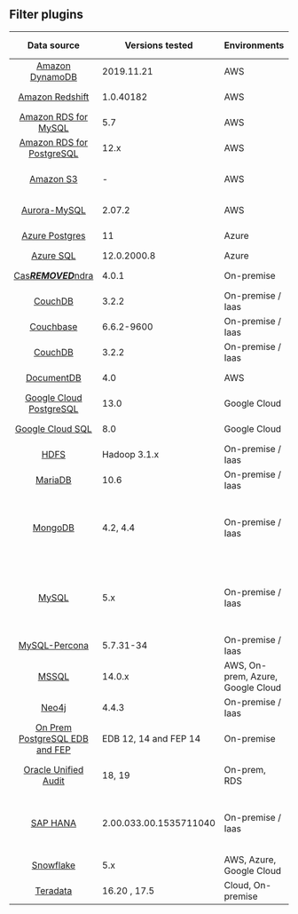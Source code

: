 ## Filter plugins

|                                             Data source                                             | Versions tested       | Environments                       | Developer            | Supported inputs                                |                                                                                                                                                                                                                                                                                                                                                                                                                                                                                                                                                                                       Download                                                                                                                                                                                                                                                                                                                                                                                                                                                                                                                                                                                       |
|:---------------------------------------------------------------------------------------------------:|-----------------------|------------------------------------| -------------------- |-------------------------------------------------|:------------------------------------------------------------------------------------------------------------------------------------------------------------------------------------------------------------------------------------------------------------------------------------------------------------------------------------------------------------------------------------------------------------------------------------------------------------------------------------------------------------------------------------------------------------------------------------------------------------------------------------------------------------------------------------------------------------------------------------------------------------------------------------------------------------------------------------------------------------------------------------------------------------------------------------------------------------------------------------------------------------------------------------------------------------------------------------------------------------------------------------------------------------------------------------:|
|           [Amazon DynamoDB](../filter-plugin/logstash-filter-dynamodb-guardium/README.md)           | 2019.11.21            | AWS                                | IBM                  | CloudWatch (pull)                               | [GDP](../filter-plugin/logstash-filter-dynamodb-guardium/DynamodbOverCloudwatchPackage/DynamoDB) \ [GI](https://github.com/IBM/univer***REMOVED***l-connectors/releases/download/v1.2.0/DynamodbOverCloudwatchPackage.zip)                                                                                                                                                                                                                                           |
|           [Amazon Redshift](../filter-plugin/logstash-filter-redshift-aws-guardium/README.md)       | 1.0.40182             | AWS                                | IBM                  | CloudWatch (pull)              | [GDP](../filter-plugin/logstash-filter-redshift-aws-guardium/S3OverRedshiftPackage)                                                                                                                                                                                                                                      |
|        [Amazon RDS for MySQL](../filter-plugin/logstash-filter-mysql-aws-guardium/README.md)        | 5.7                   | AWS                                | IBM                  | CloudWatch (pull)                               | [GDP](../filter-plugin/logstash-filter-mysql-aws-guardium/MysqlOverCloudwatchLogsPackage/MySQL) \ [GI](https://github.com/IBM/univer***REMOVED***l-connectors/releases/download/v1.2.0/MysqlOverCloudwatchLogsPackage.zip)                                                                                                                                                                                                                                                                       
|      [Amazon RDS for PostgreSQL](../filter-plugin/logstash-filter-postgres-guardium/README.md)      | 12.x                  | AWS                                | IBM                  | CloudWatch (pull)                               | [GDP](../filter-plugin/logstash-filter-postgres-guardium/PostgresOverCloudWatchPackage/Postgres) \ [GI](https://github.com/IBM/univer***REMOVED***l-connectors/releases/download/v1.2.0/PostgresOverCloudWatchPackage.zip)                                                                                                                                                                                                                                                                                                    
|                 [Amazon S3](../filter-plugin/logstash-filter-s3-guardium/README.md)                 | -                     | AWS                                | IBM                  | CloudWatch (pull), SQS (pull)                   | [GDP](../filter-plugin/logstash-filter-s3-guardium/S3OverCloudwatchLogsPackage/S3) \ [GI](https://github.com/IBM/univer***REMOVED***l-connectors/releases/download/v1.2.0/S3OverCloudwatchLogsPackage.zip)                                                                                                                                                                                                                                                                                                                                      
|          [Aurora-MySQL](../filter-plugin/logstash-filter-aurora-mysql-guardium/README.md)           | 2.07.2                | AWS                                | IBM                  | CloudWatch (pull)                               | [GDP](../filter-plugin/logstash-filter-aurora-mysql-guardium/AuroraMysqlOverCloudwatchPackage/AuroraMysql)                                                                                                                                                                                                                                                                                                                                                                              
|             [Azure Postgres](../filter-plugin/logstash-filter-azure-postgresql-guardium/README.md)              | 11          |  Azure                  | IBM                  | Azure Event Hub (pull)                          | [GDP](../filter-plugin/logstash-filter-azure-postgresql-guardium/AzurePostgresqlOverAzureEventHub/azurepostgresql)                                                                                                                                                                                                                                                      
|             [Azure SQL](../filter-plugin/logstash-filter-azure-sql-guardium/README.md)              | 12.0.2000.8           | Azure                              | IBM                  | JDBC (pull)                                     | [GDP](../filter-plugin/logstash-filter-azure-sql-guardium/AzureSQLOverJdbcPackage)                                                                                                                                                                                                                                                                                                                                                                                                                                                                                                                                                  
|  [Cas***REMOVED***ndra](../filter-plugin/logstash-filter-cas***REMOVED***ndra-guardium/README.md)              | 4.0.1          | On-premise                  | IBM                  | Filebeat (push)                   | [GDP](../filter-plugin/logstash-filter-cas***REMOVED***ndra-guardium/Cas***REMOVED***ndraOverFilebeatPackage)                                                                                       
|            [CouchDB](../filter-plugin/logstash-filter-couchdb-guardium/README.md)                   | 3.2.2                 | On-premise / Iaas                  | IBM                  | Filebeat (push)                | [GDP](../filter-plugin/logstash-filter-couchdb-guardium/CouchdbOverFilebeatPackage)                                                                                                                                                                                                                                                                                                                                                                                                                                        
|  [Couchbase](../filter-plugin/logstash-filter-couchbasedb-guardium/README.md)             | 6.6.2-9600            | On-premise / Iaas                  | IBM                  | Filebeat (push)                                 | [GDP](../filter-plugin/logstash-filter-couchbasedb-guardium/CouchbasedbOverFilebeatPackage/CouchbaseDB) \ [GI](https://github.com/IBM/univer***REMOVED***l-connectors/releases/download/v1.2.0/CouchbasedbOverFilebeatPackage.zip)                                                                                                                                                                                                                                                                                                                                                                                                                                        
|            [CouchDB](../filter-plugin/logstash-filter-couchdb-guardium/README.md)                   | 3.2.2                 | On-premise / Iaas                  | IBM                  | Filebeat (push)                | [GDP](../filter-plugin/logstash-filter-couchdb-guardium/CouchdbOverFilebeatPackage)                                                                                                                                                                                                                                                                                                                                                                                                                                        
|     [DocumentDB](../filter-plugin/logstash-filter-documentdb-aws-guardium/README.md)                | 4.0                   | AWS                                | IBM                  | CloudWatch (pull)                               | [GDP](../filter-plugin/logstash-filter-documentdb-aws-guardium/DocumentDBOverCloudwatchPackage)                                                                                                                                                                                                                                                                                                                                                                                                                                                                                                                                            
|  [Google Cloud PostgreSQL](../filter-plugin/logstash-filter-pubsub-postgresql-guardium/README.md)   | 13.0                  | Google Cloud                       | IBM                  | Pub/Sub (pull)                                  | [GDP](../filter-plugin/logstash-filter-pubsub-postgresql-guardium/PubSubPostgreSQLPackage)                                                                                                                                                                                                                                                                                                                                                                                                                                                                                                                                              
|        [Google Cloud SQL](../filter-plugin/logstash-filter-pubsub-mysql-guardium/README.md)         | 8.0                   | Google Cloud                       | IBM                  | Pub/Sub (pull)                                  | [GDP](../filter-plugin/logstash-filter-pubsub-mysql-guardium/PubSubMySQLPackage)                                                                                                                                                                                                                                                                                                                                                                                                                                                                                                                                                   
|                  [HDFS](../filter-plugin/logstash-filter-hdfs-guardium/README.md)                   | Hadoop 3.1.x          | On-premise / Iaas                  | IBM                  | Filebeat (push)                                 | [GDP](../filter-plugin/logstash-filter-hdfs-guardium/HdfsOverFilebeatPackage/Hdfs) \ [GI](https://github.com/IBM/univer***REMOVED***l-connectors/releases/download/v1.2.0/HDFSOverFilebeatPackage.zip)                                                                                                                                                                                                                                                                                                                                                                                                 
|            [MariaDB](../filter-plugin/logstash-filter-mariadb-guardium/README.md)            		    | 10.6                  | On-premise / Iaas                  | IBM                  | Filebeat (push)                                 | [GDP](../filter-plugin/logstash-filter-mariadb-guardium/MariaDBOverFilebeatPackage)
|               [MongoDB](../filter-plugin/logstash-filter-mongodb-guardium/README.md)                | 4.2, 4.4              | On-premise / Iaas                  | IBM                  | Syslog (push) - For GDP only,<br/>Filebeat (push) | [GDP](../filter-plugin/logstash-filter-mongodb-guardium/MongodbOverFilebeatPackage/MongoDB) \ [GI](https://github.com/IBM/univer***REMOVED***l-connectors/releases/download/v1.2.0/MongodbOverFilebeatPackage.zip)                                                                                                                                                                                                                                                                                                                                                                                                                          
|                 [MySQL](../filter-plugin/logstash-filter-mysql-guardium/README.md)                  | 5.x                   | On-premise / Iaas                  | IBM                  | Syslog (push) - For GDP only,<br/>Filebeat (push) | [GDP](../filter-plugin/logstash-filter-mysql-guardium/MysqlOverFilebeatPackage/Mysql) \ [GI](https://github.com/IBM/univer***REMOVED***l-connectors/releases/download/v1.2.0/MysqlOverFilebeatPackage.zip)                                                                                                                                                                                                                                                                                                                                                                                                                                                         
|         [MySQL-Percona](../filter-plugin/logstash-filter-mysql-percona-guardium/README.md)          | 5.7.31-34             | On-premise / Iaas                  | IBM                  | Filebeat (push)                                 | [GDP](../filter-plugin/logstash-filter-mysql-percona-guardium/MysqlPerconaOverFilebeatPackage/MysqlPercona) \ [GI](https://github.com/IBM/univer***REMOVED***l-connectors/releases/download/v1.2.0/MysqlPerconaOverFilebeatPackage.zip)                                                                                                                                                                                                                                                                                                                                                                                                                                                                            
|                 [MSSQL](../filter-plugin/logstash-filter-mssql-guardium/README.md)                  | 14.0.x                | AWS, On-prem, Azure, Google Cloud  | IBM                  | JDBC (pull)                                     | [GDP](../filter-plugin/logstash-filter-mssql-guardium/MssqlOverJdbcPackage)                                                                                                                                                                                                                                                                                                                                                                                                                                                                                                                                                      
|                 [Neo4j](../filter-plugin/logstash-filter-neo4j-guardium/README.md)                  | 4.4.3                  | On-premise / Iaas                  | IBM                  | Filebeat (push)                                 | [GDP](../filter-plugin/logstash-filter-neo4j-guardium/NeodbOverFilebeatPackage/Neo4jDB)                                                                                                                                                                                                                                                                                                                                                                                                                          
|      [On Prem PostgreSQL EDB and FEP](../filter-plugin/logstash-filter-onPremPostgres-guardium/README.md)      | EDB 12, 14 and FEP 14                  | On-premise                                | IBM                  | Filebeat (push)                               | [GDP](../filter-plugin/logstash-filter-onPremPostgres-guardium/PostgresOverFilebeatPackage)                                                                                                                                                                                                                                                                                                                                                                                                                          
|           [Oracle Unified Audit](../filter-plugin/logstash-filter-oua-guardium/README.md)           | 18, 19                | On-prem, RDS                       | IBM                  | Oracle Unified Audit (pull)                     | [GDP](../filter-plugin/logstash-filter-oua-guardium/OracleUnifiedAuditPackage/OracleUnifiedAudit)                                                                                                                                                                                                                                                                                                                                                                                                                                                                                                                                           
|               [SAP HANA](../filter-plugin/logstash-filter-***REMOVED***phana-guardium/README.md)               | 2.00.033.00.1535711040 | On-premise / Iaas                  | IBM                  |JDBC (pull) - For GDP only,<br/>Filebeat (push)  | [GDP](../filter-plugin/logstash-filter-***REMOVED***phana-guardium/SaphanaOverFilebeatPackage/SAPHANA) \ [GI](https://github.com/IBM/univer***REMOVED***l-connectors/releases/download/v1.2.0/SaphanaOverFilebeatPackage.zip)                                                                                                                                                                                                                                                                                                                                                                                                                          
|              [Snowflake](https://github.com/infoinsights/guardium-snowflake-uc-filter)              | 5.x                   | AWS, Azure, Google Cloud           | Information Insights | JDBC (pull)                                     | [GDP](https://github.com/infoinsights/guardium-snowflake-uc-filter)                                                                                                                                                                                                                                                                                                                                                                                                                          
|             [Teradata](../filter-plugin/logstash-filter-teradatadb-guardium/README.md)              | 16.20 , 17.5          | Cloud, On-premise                  | IBM                  | JDBC (pull)                                     | [GDP](../filter-plugin/logstash-filter-teradatadb-guardium/TeradataOverJdbcPackage)                                                                                                                          
